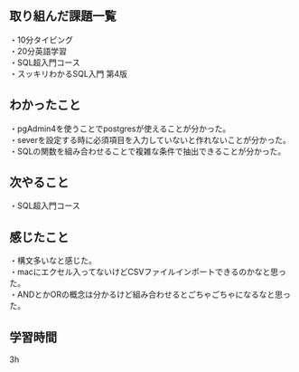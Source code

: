 ## 取り組んだ課題一覧
・10分タイピング
<br>・20分英語学習
<br>・SQL超入門コース
<br>・スッキリわかるSQL入門 第4版 
## わかったこと
・pgAdmin4を使うことでpostgresが使えることが分かった。
<br>・severを設定する時に必須項目を入力していないと作れないことが分かった。
<br>・SQLの関数を組み合わせることで複雑な条件で抽出できることが分かった。
## 次やること
・SQL超入門コース

## 感じたこと
・構文多いなと感じた。
<br>・macにエクセル入ってないけどCSVファイルインポートできるのかなと思った。
<br>・ANDとかORの概念は分かるけど組み合わせるとごちゃごちゃになるなと思った。
## 学習時間
3h
